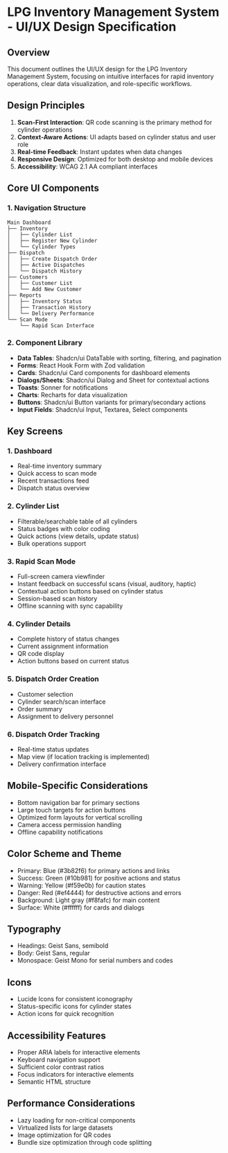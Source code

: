 # LPG Inventory Management System - UI/UX Design Specification

## Overview
This document outlines the UI/UX design for the LPG Inventory Management System, focusing on intuitive interfaces for rapid inventory operations, clear data visualization, and role-specific workflows.

## Design Principles
1. **Scan-First Interaction**: QR code scanning is the primary method for cylinder operations
2. **Context-Aware Actions**: UI adapts based on cylinder status and user role
3. **Real-time Feedback**: Instant updates when data changes
4. **Responsive Design**: Optimized for both desktop and mobile devices
5. **Accessibility**: WCAG 2.1 AA compliant interfaces

## Core UI Components

### 1. Navigation Structure
```
Main Dashboard
├── Inventory
│   ├── Cylinder List
│   ├── Register New Cylinder
│   └── Cylinder Types
├── Dispatch
│   ├── Create Dispatch Order
│   ├── Active Dispatches
│   └── Dispatch History
├── Customers
│   ├── Customer List
│   └── Add New Customer
├── Reports
│   ├── Inventory Status
│   ├── Transaction History
│   └── Delivery Performance
└── Scan Mode
    └── Rapid Scan Interface
```

### 2. Component Library
- **Data Tables**: Shadcn/ui DataTable with sorting, filtering, and pagination
- **Forms**: React Hook Form with Zod validation
- **Cards**: Shadcn/ui Card components for dashboard elements
- **Dialogs/Sheets**: Shadcn/ui Dialog and Sheet for contextual actions
- **Toasts**: Sonner for notifications
- **Charts**: Recharts for data visualization
- **Buttons**: Shadcn/ui Button variants for primary/secondary actions
- **Input Fields**: Shadcn/ui Input, Textarea, Select components

## Key Screens

### 1. Dashboard
- Real-time inventory summary
- Quick access to scan mode
- Recent transactions feed
- Dispatch status overview

### 2. Cylinder List
- Filterable/searchable table of all cylinders
- Status badges with color coding
- Quick actions (view details, update status)
- Bulk operations support

### 3. Rapid Scan Mode
- Full-screen camera viewfinder
- Instant feedback on successful scans (visual, auditory, haptic)
- Contextual action buttons based on cylinder status
- Session-based scan history
- Offline scanning with sync capability

### 4. Cylinder Details
- Complete history of status changes
- Current assignment information
- QR code display
- Action buttons based on current status

### 5. Dispatch Order Creation
- Customer selection
- Cylinder search/scan interface
- Order summary
- Assignment to delivery personnel

### 6. Dispatch Order Tracking
- Real-time status updates
- Map view (if location tracking is implemented)
- Delivery confirmation interface

## Mobile-Specific Considerations
- Bottom navigation bar for primary sections
- Large touch targets for action buttons
- Optimized form layouts for vertical scrolling
- Camera access permission handling
- Offline capability notifications

## Color Scheme and Theme
- Primary: Blue (#3b82f6) for primary actions and links
- Success: Green (#10b981) for positive actions and status
- Warning: Yellow (#f59e0b) for caution states
- Danger: Red (#ef4444) for destructive actions and errors
- Background: Light gray (#f8fafc) for main content
- Surface: White (#ffffff) for cards and dialogs

## Typography
- Headings: Geist Sans, semibold
- Body: Geist Sans, regular
- Monospace: Geist Mono for serial numbers and codes

## Icons
- Lucide Icons for consistent iconography
- Status-specific icons for cylinder states
- Action icons for quick recognition

## Accessibility Features
- Proper ARIA labels for interactive elements
- Keyboard navigation support
- Sufficient color contrast ratios
- Focus indicators for interactive elements
- Semantic HTML structure

## Performance Considerations
- Lazy loading for non-critical components
- Virtualized lists for large datasets
- Image optimization for QR codes
- Bundle size optimization through code splitting